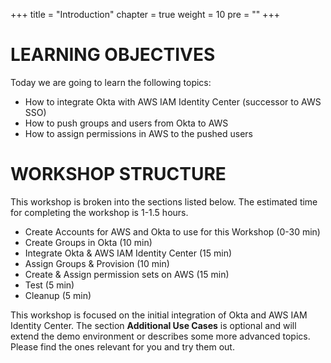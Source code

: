 +++
title = "Introduction"
chapter = true
weight = 10
pre = ""
+++

# LEARNING OBJECTIVES
Today we are going to learn the following topics:

- How to integrate Okta with AWS IAM Identity Center (successor to AWS SSO) 
- How to push groups and users from Okta to AWS 
- How to assign permissions in AWS to the pushed users

# WORKSHOP STRUCTURE

This workshop is broken into the sections listed below. The estimated time for completing the workshop is 1-1.5 hours.

- Create Accounts for AWS and Okta to use for this Workshop (0-30 min)
- Create Groups in Okta (10 min)
- Integrate Okta & AWS IAM Identity Center (15 min)
- Assign Groups & Provision (10 min)
- Create & Assign permission sets on AWS (15 min)
- Test (5 min)
- Cleanup (5 min)

This workshop is focused on the initial integration of Okta and AWS IAM Identity Center. The section **Additional Use Cases** is optional and will extend the demo environment or describes some more advanced topics. Please find the ones relevant for you and try them out.